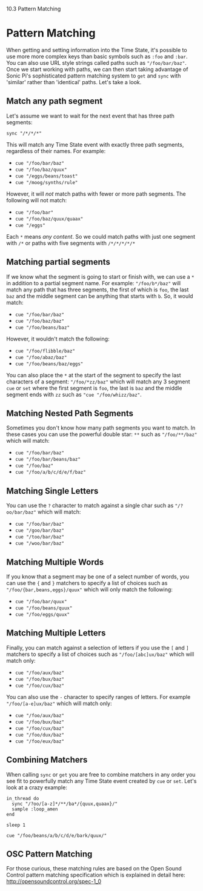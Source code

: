 10.3 Pattern Matching

# Pattern Matching

When getting and setting information into the Time State, it's possible
to use more more complex keys than basic symbols such as `:foo` and
`:bar`. You can also use URL style strings called paths such as
`"/foo/bar/baz"`. Once we start working with paths, we can then start
taking advantage of Sonic Pi's sophisticated pattern matching system to
`get` and `sync` with 'similar' rather than 'identical' paths. Let's
take a look.

## Match any path segment

Let's assume we want to wait for the next event that has three path segments:

```
sync "/*/*/*"
```

This will match any Time State event with exactly three path segments,
regardless of their names. For example: 

* `cue "/foo/bar/baz"`
* `cue "/foo/baz/quux"`
* `cue "/eggs/beans/toast"`
* `cue "/moog/synths/rule"`

However, it will *not* match paths with fewer or more path segments. The
following will not match:

* `cue "/foo/bar"`
* `cue "/foo/baz/quux/quaax"`
* `cue "/eggs"`

Each `*` means *any content*. So we could match paths with just one segment with `/*` or paths with five segments with `/*/*/*/*/*`

## Matching partial segments

If we know what the segment is going to start or finish with, we can use
a `*` in addition to a partial segment name. For example:
`"/foo/b*/baz"` will match any path that has three segments, the first
of which is `foo`, the last `baz` and the middle segment can be anything
that starts with `b`. So, it would match:

* `cue "/foo/bar/baz"`
* `cue "/foo/baz/baz"`
* `cue "/foo/beans/baz"`

However, it wouldn't match the following:

* `cue "/foo/flibble/baz"`
* `cue "/foo/abaz/baz"`
* `cue "/foo/beans/baz/eggs"`

You can also place the `*` at the start of the segment to specify the
last characters of a segment: `"/foo/*zz/baz"` which will match any 3
segment `cue` or `set` where the first segment is `foo`, the last is
`baz` and the middle segment ends with `zz` such as `"cue
"/foo/whizz/baz"`.

## Matching Nested Path Segments

Sometimes you don't know how many path segments you want to match. In
these cases you can use the powerful double star: `**` such as
`"/foo/**/baz"` which will match:

* `cue "/foo/bar/baz"`
* `cue "/foo/bar/beans/baz"`
* `cue "/foo/baz"`
* `cue "/foo/a/b/c/d/e/f/baz"`

## Matching Single Letters 

You can use the `?` character to match against a single char such as `"/?oo/bar/baz"` which will match:


* `cue "/foo/bar/baz"`
* `cue "/goo/bar/baz"`
* `cue "/too/bar/baz"`
* `cue "/woo/bar/baz"`

## Matching Multiple Words

If you know that a segment may be one of a select number of words, you
can use the `{` and `}` matchers to specify a list of choices such as
`"/foo/{bar,beans,eggs}/quux"` which will only match the following:

* `cue "/foo/bar/quux"`
* `cue "/foo/beans/quux"`
* `cue "/foo/eggs/quux"`

## Matching Multiple Letters

Finally, you can match against a selection of letters if you use the
`[` and `]` matchers to specify a list of choices such as
`"/foo/[abc]ux/baz"` which will match only:

* `cue "/foo/aux/baz"`
* `cue "/foo/bux/baz"`
* `cue "/foo/cux/baz"`


You can also use the `-` character to specify ranges of letters. For example `"/foo/[a-e]ux/baz"` which will match only:

* `cue "/foo/aux/baz"`
* `cue "/foo/bux/baz"`
* `cue "/foo/cux/baz"`
* `cue "/foo/dux/baz"`
* `cue "/foo/eux/baz"`

## Combining Matchers

When calling `sync` or `get` you are free to combine matchers in any
order you see fit to powerfully match any Time State event created by
`cue` or `set`. Let's look at a crazy example:

```
in_thread do
  sync "/?oo/[a-z]*/**/ba*/{quux,quaax}/"
  sample :loop_amen
end

sleep 1

cue "/foo/beans/a/b/c/d/e/bark/quux/"
```

## OSC Pattern Matching

For those curious, these matching rules are based on the Open Sound
Control pattern matching specification which is explained in detail
here: http://opensoundcontrol.org/spec-1_0


